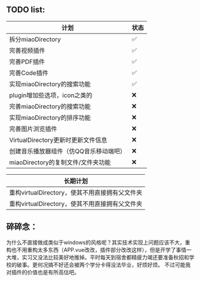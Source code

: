 ## TODO list:

| 计划 | 状态 | 
|---|---|
| 拆分miaoDirectory | ✅ |
| 完善视频插件 | ✅ |
| 完善PDF插件 | ✅ |
| 完善Code插件 | ✅ |
| 实现miaoDirectory的搜索功能 | ✅ |
| plugin增加些选项，icon之类的 | ❌ |
| 完善miaoDirectory的搜索功能 | ❌ |
| 实现miaoDirectory的排序功能 | ❌ |
| 完善图片浏览插件 | ❌ |
| VirtualDirectory更新时更新文件信息 | ❌ |
| 创建音乐播放器组件（仿QQ音乐移动端吧） | ❌ |
| miaoDirectory的复制文件/文件夹功能 | ❌ |


| 长期计划 |
|---|
| 重构virtualDirectory，使其不用直接拥有父文件夹 |
| 重构virtualDirectory，使其不用直接拥有父文件夹 |

## 碎碎念：

为什么不直接做成类似于windows的风格呢？其实技术实现上问题应该不大，重构也不用重构太多东西（APP.vue改改，插件部分改改这样），但是开学了事情一大堆，实习又没法比较美好地推掉。平时每天到宿舍都精疲力竭还要准备秋招和学校的破事。更何况搞不好还会被两个学分卡得没法毕业，好烦好烦。
不过可能我对插件的价值也是有所高估吧。